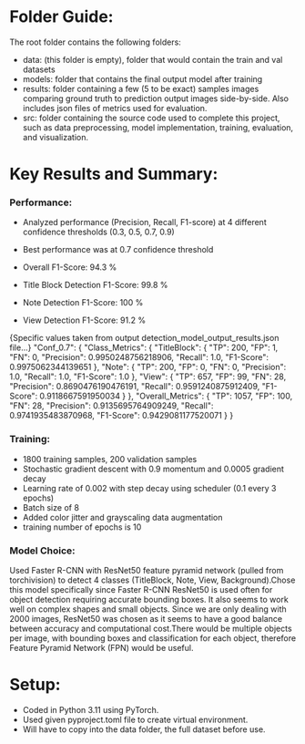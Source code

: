 # Folder Guide:
The root folder contains the following folders:
  - data: (this folder is empty), folder that would contain the train and val datasets
  - models: folder that contains the final output model after training
  - results: folder containing a few (5 to be exact) samples images comparing ground truth to prediction output images side-by-side. Also includes json files of metrics used for evaluation.
  - src: folder containing the source code used to complete this project, such as data preprocessing, model implementation, training, evaluation, and visualization.



# Key Results and Summary:
### Performance:
- Analyzed performance (Precision, Recall, F1-score) at 4 different confidence thresholds (0.3, 0.5, 0.7, 0.9)
- Best performance was at 0.7 confidence threshold

- Overall F1-Score: 94.3 %
- Title Block Detection F1-Score: 99.8 %
- Note Detection F1-Score: 100 %
- View Detection F1-Score: 91.2 %

{Specific values taken from output detection_model_output_results.json file...}
 "Conf_0.7": {
    "Class_Metrics": {
      "TitleBlock": {
        "TP": 200,
        "FP": 1,
        "FN": 0,
        "Precision": 0.9950248756218906,
        "Recall": 1.0,
        "F1-Score": 0.9975062344139651
      },
      "Note": {
        "TP": 200,
        "FP": 0,
        "FN": 0,
        "Precision": 1.0,
        "Recall": 1.0,
        "F1-Score": 1.0
      },
      "View": {
        "TP": 657,
        "FP": 99,
        "FN": 28,
        "Precision": 0.8690476190476191,
        "Recall": 0.9591240875912409,
        "F1-Score": 0.9118667591950034
      }
    },
    "Overall_Metrics": {
      "TP": 1057,
      "FP": 100,
      "FN": 28,
      "Precision": 0.9135695764909249,
      "Recall": 0.9741935483870968,
      "F1-Score": 0.9429081177520071
    }
  }  

### Training:
- 1800 training samples, 200 validation samples
- Stochastic gradient descent with 0.9 momentum and 0.0005 gradient decay
- Learning rate of 0.002 with step decay using scheduler (0.1 every 3 epochs)
- Batch size of 8
- Added color jitter and grayscaling data augmentation 
- training number of epochs is 10

### Model Choice:
Used Faster R-CNN with ResNet50 feature pyramid network (pulled from torchivision) to detect 4 classes (TitleBlock, Note, View, Background).Chose this model specifically since Faster R-CNN ResNet50 is used often for object detection requiring accurate bounding boxes. It also seems to work well on complex shapes and small objects. Since we are only dealing with 2000 images, ResNet50 was chosen as it seems to have a good balance between accuracy and computational cost.There would be multiple objects per image, with bounding boxes and classification for each object, therefore Feature Pyramid Network (FPN) would be useful. 



# Setup:
- Coded in Python 3.11 using PyTorch.
- Used given pyproject.toml file to create virtual environment.
- Will have to copy into the data folder, the full dataset before use.